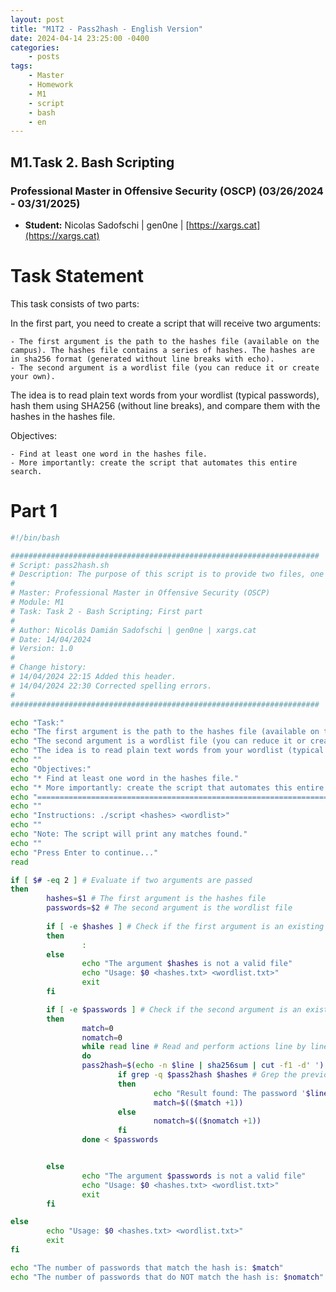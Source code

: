 ```yaml
---
layout: post
title: "M1T2 - Pass2hash - English Version"
date: 2024-04-14 23:25:00 -0400
categories:
    - posts
tags:
    - Master
    - Homework
    - M1
    - script
    - bash
    - en
---
```


## M1.Task 2. Bash Scripting 

### Professional Master in Offensive Security (OSCP) (03/26/2024 - 03/31/2025)

- **Student:** Nicolas Sadofschi | gen0ne | [https://xargs.cat](https://xargs.cat)

# Task Statement

This task consists of two parts:

In the first part, you need to create a script that will receive two arguments:

    - The first argument is the path to the hashes file (available on the campus). The hashes file contains a series of hashes. The hashes are in sha256 format (generated without line breaks with echo).
    - The second argument is a wordlist file (you can reduce it or create your own).

The idea is to read plain text words from your wordlist (typical passwords), hash them using SHA256 (without line breaks), and compare them with the hashes in the hashes file.

Objectives: 

    - Find at least one word in the hashes file.
    - More importantly: create the script that automates this entire search.

# Part 1 
```bash
#!/bin/bash

#####################################################################
# Script: pass2hash.sh
# Description: The purpose of this script is to provide two files, one of hashes and another of passwords, in order to search for matches between the provided passwords and hashes.
#
# Master: Professional Master in Offensive Security (OSCP)
# Module: M1
# Task: Task 2 - Bash Scripting; First part
#
# Author: Nicolás Damián Sadofschi | gen0ne | xargs.cat
# Date: 14/04/2024
# Version: 1.0
#
# Change history:
# 14/04/2024 22:15 Added this header.
# 14/04/2024 22:30 Corrected spelling errors.
#
#####################################################################

echo "Task:"
echo "The first argument is the path to the hashes file (available on the campus). The hashes file contains a series of hashes. The hashes are in sha256 format (generated without line breaks with echo)."
echo "The second argument is a wordlist file (you can reduce it or create your own)."
echo "The idea is to read plain text words from your wordlist (typical passwords), hash them using SHA256 (without line breaks), and compare them with the words in the hashes file."
echo ""
echo "Objectives:"
echo "* Find at least one word in the hashes file."
echo "* More importantly: create the script that automates this entire search."
echo "======================================================================"
echo ""
echo "Instructions: ./script <hashes> <wordlist>"
echo ""
echo "Note: The script will print any matches found."
echo ""
echo "Press Enter to continue..."
read

if [ $# -eq 2 ] # Evaluate if two arguments are passed
then
        hashes=$1 # The first argument is the hashes file
        passwords=$2 # The second argument is the wordlist file
        
        if [ -e $hashes ] # Check if the first argument is an existing file
        then
                :
        else
                echo "The argument $hashes is not a valid file"
                echo "Usage: $0 <hashes.txt> <wordlist.txt>"
                exit
        fi

        if [ -e $passwords ] # Check if the second argument is an existing file
        then
                match=0
                nomatch=0
                while read line # Read and perform actions line by line.
                do
                pass2hash=$(echo -n $line | sha256sum | cut -f1 -d' ') # For each line, calculate the SHA256 hash, clean the output, and assign it to a variable for comparison.
                        if grep -q $pass2hash $hashes # Grep the previous variable, if exists, print the result.
                        then
                                echo "Result found: The password '$line' whose hash is $pass2hash is present in $1"
                                match=$(($match +1))
                        else
                                nomatch=$(($nomatch +1))
                        fi
                done < $passwords


        else
                echo "The argument $passwords is not a valid file"
                echo "Usage: $0 <hashes.txt> <wordlist.txt>"
                exit
        fi

else
        echo "Usage: $0 <hashes.txt> <wordlist.txt>"
        exit
fi

echo "The number of passwords that match the hash is: $match"
echo "The number of passwords that do NOT match the hash is: $nomatch"
```